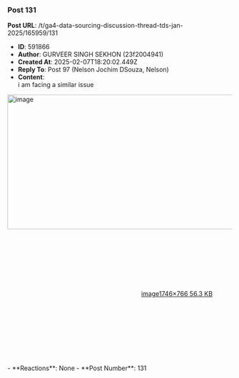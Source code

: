 ### Post 131
**Post URL**: /t/ga4-data-sourcing-discussion-thread-tds-jan-2025/165959/131
- **ID**: 591866
- **Author**: GURVEER SINGH SEKHON (23f2004941)
- **Created At**: 2025-02-07T18:20:02.449Z
- **Reply To**: Post 97 (Nelson Jochim DSouza, Nelson)
- **Content**:  
  i am facing a similar issue
<div class="lightbox-wrapper"><a class="lightbox" href="https://europe1.discourse-cdn.com/flex013/uploads/iitm/original/3X/7/d/7df67bc891ce85e7851b39a7a09749013a2040a0.png" data-download-href="/uploads/short-url/hYjLSQjYoGqUFsrJfPCj88YeyCk.png?dl=1" title="image" rel="noopener nofollow ugc"><img src="https://europe1.discourse-cdn.com/flex013/uploads/iitm/optimized/3X/7/d/7df67bc891ce85e7851b39a7a09749013a2040a0_2_690x302.png" alt="image" data-base62-sha1="hYjLSQjYoGqUFsrJfPCj88YeyCk" width="690" height="302" srcset="https://europe1.discourse-cdn.com/flex013/uploads/iitm/optimized/3X/7/d/7df67bc891ce85e7851b39a7a09749013a2040a0_2_690x302.png, https://europe1.discourse-cdn.com/flex013/uploads/iitm/optimized/3X/7/d/7df67bc891ce85e7851b39a7a09749013a2040a0_2_1035x453.png 1.5x, https://europe1.discourse-cdn.com/flex013/uploads/iitm/optimized/3X/7/d/7df67bc891ce85e7851b39a7a09749013a2040a0_2_1380x604.png 2x" data-dominant-color="202429"><div class="meta"><svg class="fa d-icon d-icon-far-image svg-icon" aria-hidden="true"><use href="#far-image"></use></svg><span class="filename">image</span><span class="informations">1746×766 56.3 KB</span><svg class="fa d-icon d-icon-discourse-expand svg-icon" aria-hidden="true"><use href="#discourse-expand"></use></svg></div></a></div>
- **Reactions**: None
- **Post Number**: 131

